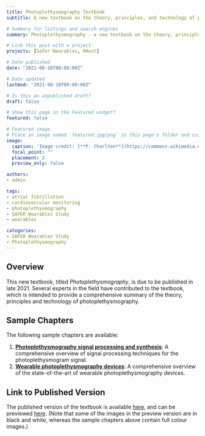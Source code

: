```yaml
---
title: Photoplethysmography Textbook
subtitle: A new textbook on the theory, principles, and technology of photoplethysmography.

# Summary for listings and search engines
summary: Photoplethysmography - a new textbook on the theory, principles, and technology of photoplethysmography (including sample chapters).

# Link this post with a project
projects: [Safer Wearables, RRest]

# Date published
date: "2021-08-10T00:00:00Z"

# Date updated
lastmod: "2021-08-10T00:00:00Z"

# Is this an unpublished draft?
draft: false

# Show this page in the Featured widget?
featured: false

# Featured image
# Place an image named `featured.jpg/png` in this page's folder and customize its options here.
image:
  caption: 'Image credit: [**P. Charlton**](https://commons.wikimedia.org/wiki/File:Photoplethysmogram_signal_components.svg) ([CC BY 4.0](https://creativecommons.org/licenses/by/4.0/))'
  focal_point: ""
  placement: 2
  preview_only: false

authors:
- admin

tags:
- atrial fibrillation
- cardiovascular monitoring
- photoplethysmography
- SAFER Wearables Study
- wearables

categories:
- SAFER Wearables Study
- Photoplethysmography
---
```


## Overview

This new textbook, titled _Photoplethysmography_, is due to be published in late 2021. Several experts in the field have contributed to the textbook, which is intended to provide a comprehensive summary of the theory, principles and technology of photoplethysmography.

## Sample Chapters

The following sample chapters are available:
1. **[Photoplethysmography signal processing and synthesis](/publication/ppg_sig_proc_chapter/)**: A comprehensive overview of signal processing techniques for the photoplethysmogram signal.
2. **[Wearable photoplethysmography devices](/publication/wearable_ppg_chapter/)**: A comprehensive overview of the state-of-the-art of wearable photoplethysmography devices.

## Link to Published Version

The published version of the textbook is available [here](https://www.elsevier.com/books/photoplethysmography/kyriacou/978-0-12-823374-0), and can be previewed [here](https://www.google.co.uk/books/edition/_/d8wnEAAAQBAJ?gbpv=1). (Note that some of the images in the preview version are in black and white, whereas the sample chapters above contain full colour images.)